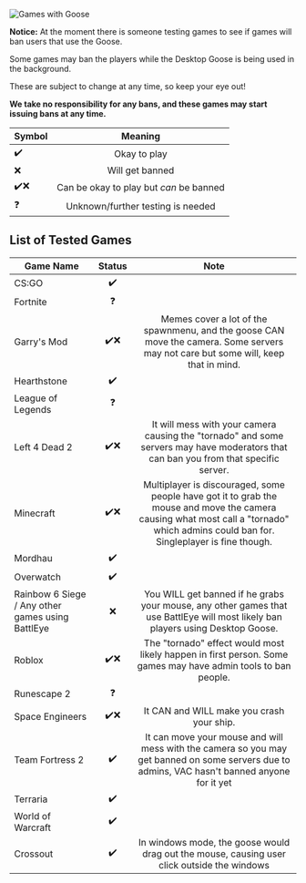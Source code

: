 
![Games with Goose](https://i.imgur.com/4Fwod7B.png)

**Notice:** At the moment there is someone testing games to see if games will ban users that use the Goose.

Some games may ban the players while the Desktop Goose is being used in the background.

These are subject to change at any time, so keep your eye out!

**We take no responsibility for any bans, and these games may start issuing bans at any time.**

| Symbol | Meaning                        |
| ------ |:------------------------------:|
| ✔️    | Okay to play         |
| ❌    | Will get banned |
| ✔️❌    | Can be okay to play but *can* be banned |
| ❓     | Unknown/further testing is needed    |

## List of Tested Games

| Game Name                | Status | Note                                                                                             |
| ------------------------ |:------:|:------------------------------------------------------------------------------------------------:|
| CS:GO                    | ✔️    |                                                                                                  |
| Fortnite                 | ❓     |  
| Garry's Mod| ✔️❌|Memes cover a lot of the spawnmenu, and the goose CAN move the camera. Some servers may not care but some will, keep that in mind. |
| Hearthstone              | ✔️    |                                                                                                  |
| League of Legends        | ❓     |                                                                                                  |
| Left 4 Dead 2 | ✔️❌  | It will mess with your camera causing the "tornado" and some servers may have moderators that can ban you from that specific server. |
| Minecraft                | ✔️❌ | Multiplayer is discouraged, some people have got it to grab the mouse and move the camera causing what most call a "tornado" which admins could ban for. Singleplayer is fine though. |
| Mordhau |  ✔️    | |
| Overwatch                | ✔️    |                                                                                                  |
| Rainbow 6 Siege / Any other games using BattlEye          | ❌    | You WILL get banned if he grabs your mouse, any other games that use BattlEye will most likely ban players using Desktop Goose. |
| Roblox                   | ✔️❌  | The "tornado" effect would most likely happen in first person. Some games may have admin tools to ban people. |
| Runescape 2              | ❓     |  
| Space Engineers          | ✔️❌  | It CAN and WILL make you crash your ship.|
| Team Fortress 2          | ✔️    | It can move your mouse and will mess with the camera so you may get banned on some servers due to admins, VAC hasn't banned anyone for it yet |
| Terraria                 | ✔️    |                                                                                                  |
| World of Warcraft        | ✔️    |                                                                                                |
|Crossout                  | ✔️    | In windows mode, the goose would drag out the mouse, causing user click outside the windows      |
